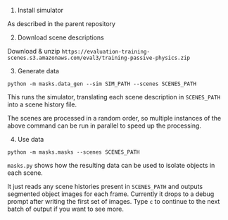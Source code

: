 1. Install simulator

As described in the parent repository

2. Download scene descriptions

Download & unzip `https://evaluation-training-scenes.s3.amazonaws.com/eval3/training-passive-physics.zip`

3. Generate data

```
python -m masks.data_gen --sim SIM_PATH --scenes SCENES_PATH
```

This runs the simulator, translating each scene description in `SCENES_PATH` into a scene history file.

The scenes are processed in a random order, so multiple instances of the above command can be run in parallel to speed up the processing.

4. Use data

```
python -m masks.masks --scenes SCENES_PATH
```

`masks.py` shows how the resulting data can be used to isolate objects in each scene. 

It just reads any scene histories present in `SCENES_PATH` and outputs segmented object images for each frame.
Currently it drops to a debug prompt after writing the first set of images. Type `c` to continue to the next batch of output if you want to see more.
